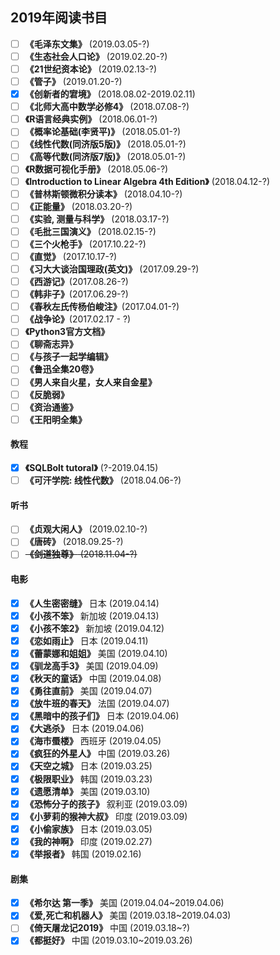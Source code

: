 ## 2019年阅读书目

- [ ] **《毛泽东文集》** (2019.03.05-?)
- [ ] **《生态社会人口论》** (2019.02.20-?)
- [ ] **《21世纪资本论》** (2019.02.13-?)
- [ ] **《管子》** (2019.01.20-?)
- [x] **《创新者的宭境》** (2018.08.02-2019.02.11)
- [ ] **《北师大高中数学必修4》** (2018.07.08-?)
- [ ] **《R语言经典实例》** (2018.06.01-?)
- [ ] **《概率论基础(李贤平)》** (2018.05.01-?)
- [ ] **《线性代数(同济版5版)》** (2018.05.01-?)
- [ ] **《高等代数(同济版7版)》** (2018.05.01-?)
- [ ] **《R数据可视化手册》** (2018.05.06-?)
- [ ] **《Introduction to Linear Algebra 4th Edition》** (2018.04.12-?)
- [ ] **《普林斯顿微积分读本》** (2018.04.10-?)
- [ ] **《正能量》** (2018.03.20-?)
- [ ] **《实验, 测量与科学》** (2018.03.17-?)
- [ ] **《毛批三国演义》** (2018.02.15-?)
- [ ] **《三个火枪手》** (2017.10.22-?)
- [ ] **《直觉》** (2017.10.17-?)
- [ ] **《习大大谈治国理政(英文)》** (2017.09.29-?)
- [ ] **《西游记》**(2017.08.26-?)
- [ ] **《韩非子》**(2017.06.29-?)
- [ ] **《春秋左氏传杨伯峻注》**(2017.04.01-?)
- [ ] **《战争论》**(2017.02.17 - ?)
- [ ] **《Python3官方文档》**
- [ ] **《聊斋志异》**
- [ ] **《与孩子一起学编辑》**
- [ ] **《鲁迅全集20卷》**
- [ ] **《男人来自火星，女人来自金星》**
- [ ] **《反脆弱》**
- [ ] **《资治通鉴》**
- [ ] **《王阳明全集》**

#### 教程
- [x] **《SQLBolt tutoral》** (?-2019.04.15)
- [ ] **《可汗学院: 线性代数》** (2018.04.06-?)

#### 听书

- [ ] **《贞观大闲人》** (2019.02.10-?)
- [ ] **《唐砖》** (2018.09.25-?)
- [ ] ~~**《剑道独尊》** (2018.11.04-?)~~

#### 电影

- [x] **《人生密密缝》** 日本 (2019.04.14)
- [x] **《小孩不笨》** 新加坡 (2019.04.13)
- [x] **《小孩不笨2》** 新加坡 (2019.04.12)
- [x] **《恋如雨止》** 日本 (2019.04.11)
- [x] **《蕾蒙娜和姐姐》** 美国 (2019.04.10)
- [x] **《驯龙高手3》** 美国 (2019.04.09)
- [x] **《秋天的童话》** 中国 (2019.04.08)
- [x] **《勇往直前》** 美国 (2019.04.07)
- [x] **《放牛班的春天》** 法国 (2019.04.07)
- [x] **《黑暗中的孩子们》** 日本 (2019.04.06)
- [x] **《大逃杀》** 日本 (2019.04.06)
- [x] **《海市蜃楼》** 西班牙 (2019.04.05)
- [x] **《疯狂的外星人》** 中国 (2019.03.26)
- [x] **《天空之城》** 日本 (2019.03.25)
- [x] **《极限职业》** 韩国 (2019.03.23)
- [x] **《遗愿清单》** 美国 (2019.03.10)
- [x] **《恐怖分子的孩子》** 叙利亚 (2019.03.09)
- [x] **《小萝莉的猴神大叔》** 印度 (2019.03.09)
- [x] **《小偷家族》** 日本 (2019.03.05)
- [x] **《我的神啊》** 印度 (2019.02.27)
- [x] **《举报者》** 韩国 (2019.02.16)

#### 剧集

- [x] **《希尔达 第一季》** 美国 (2019.04.04~2019.04.06)
- [x] **《爱,死亡和机器人》** 美国 (2019.03.18~2019.04.03)
- [ ] **《倚天屠龙记2019》** 中国 (2019.03.18~?)
- [x] **《都挺好》** 中国 (2019.03.10~2019.03.26)